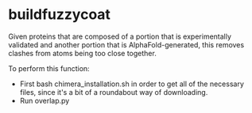 # buildfuzzycoat
Given proteins that are composed of a portion that is experimentally validated and another portion that is AlphaFold-generated, this removes clashes from atoms being too close together. 

To perform this function:
  - First bash chimera_installation.sh in order to get all of the necessary files, since it's a bit of a roundabout way of downloading.
  - Run overlap.py
